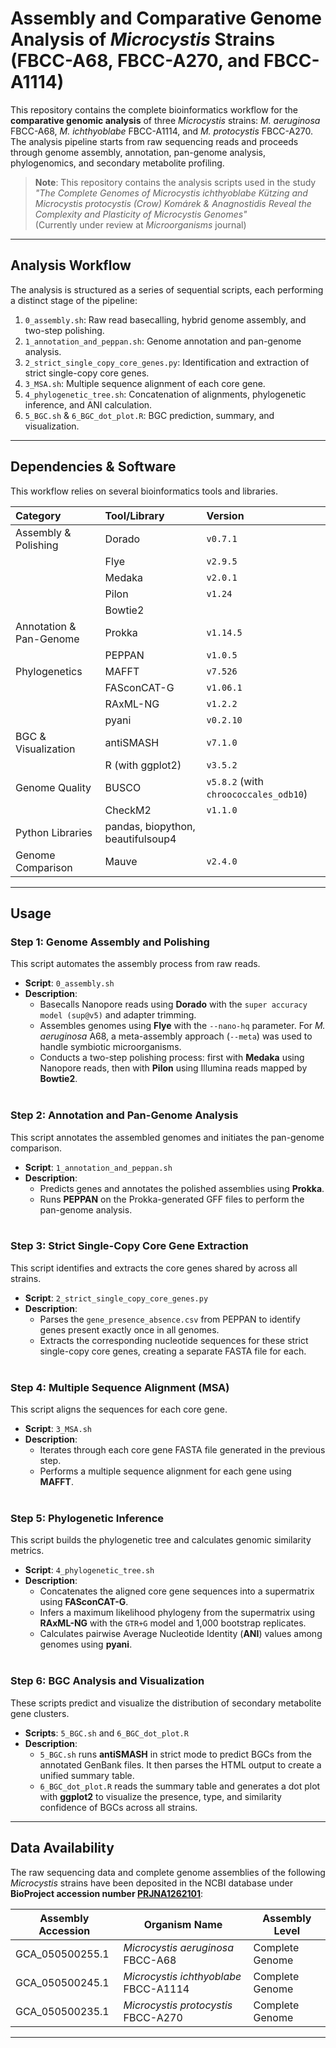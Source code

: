 # **Assembly and Comparative Genome Analysis of *Microcystis* Strains (FBCC-A68, FBCC-A270, and FBCC-A1114)**

This repository contains the complete bioinformatics workflow for the **comparative genomic analysis** of three *Microcystis* strains: *M. aeruginosa* FBCC-A68, *M. ichthyoblabe* FBCC-A1114, and *M. protocystis* FBCC-A270. The analysis pipeline starts from raw sequencing reads and proceeds through genome assembly, annotation, pan-genome analysis, phylogenomics, and secondary metabolite profiling.<br>

> **Note**: This repository contains the analysis scripts used in the study  
> _"The Complete Genomes of *Microcystis ichthyoblabe* Kützing and *Microcystis protocystis* (Crow) Komárek & Anagnostidis Reveal the Complexity and Plasticity of *Microcystis* Genomes"_  
> (Currently under review at *Microorganisms* journal)

---

## **Analysis Workflow**

The analysis is structured as a series of sequential scripts, each performing a distinct stage of the pipeline:

1.  `0_assembly.sh`: Raw read basecalling, hybrid genome assembly, and two-step polishing.
2.  `1_annotation_and_peppan.sh`: Genome annotation and pan-genome analysis.
3.  `2_strict_single_copy_core_genes.py`: Identification and extraction of strict single-copy core genes.
4.  `3_MSA.sh`: Multiple sequence alignment of each core gene.
5.  `4_phylogenetic_tree.sh`: Concatenation of alignments, phylogenetic inference, and ANI calculation.
6.  `5_BGC.sh` & `6_BGC_dot_plot.R`: BGC prediction, summary, and visualization.

---

## **Dependencies & Software**

This workflow relies on several bioinformatics tools and libraries. 

| Category            | Tool/Library      | Version                                |
| :------------------ | :---------------- | :------------------------------------- |
| Assembly & Polishing| Dorado            | `v0.7.1`                               |
|                     | Flye              | `v2.9.5`                               |
|                     | Medaka            | `v2.0.1`                               |
|                     | Pilon             | `v1.24`                                |
|                     | Bowtie2           |                                        |
| Annotation & Pan-Genome| Prokka           | `v1.14.5`                              |
|                     | PEPPAN            | `v1.0.5`                               |
| Phylogenetics       | MAFFT             | `v7.526`                               |
|                     | FASconCAT-G       | `v1.06.1`                              |
|                     | RAxML-NG          | `v1.2.2`                               |
|                     | pyani             | `v0.2.10`                              |
| BGC & Visualization | antiSMASH         | `v7.1.0`                               |
|                     | R (with ggplot2)  | `v3.5.2`                               |
| Genome Quality      | BUSCO             | `v5.8.2` (with `chroococcales_odb10`) |
|                     | CheckM2           | `v1.1.0`                               |
| Python Libraries    | pandas, biopython, beautifulsoup4 |                        |
| Genome Comparison   | Mauve             | `v2.4.0`                               |

---

## **Usage**

### **Step 1: Genome Assembly and Polishing**

This script automates the assembly process from raw reads.

* **Script**: `0_assembly.sh`
* **Description**:
    * Basecalls Nanopore reads using **Dorado** with the `super accuracy model (sup@v5)` and adapter trimming.
    * Assembles genomes using **Flye** with the `--nano-hq` parameter. For *M. aeruginosa* A68, a meta-assembly approach (`--meta`) was used to handle symbiotic microorganisms.
    * Conducts a two-step polishing process: first with **Medaka** using Nanopore reads, then with **Pilon** using Illumina reads mapped by **Bowtie2**.<br><br>

### **Step 2: Annotation and Pan-Genome Analysis**

This script annotates the assembled genomes and initiates the pan-genome comparison.

* **Script**: `1_annotation_and_peppan.sh`
* **Description**:
    * Predicts genes and annotates the polished assemblies using **Prokka**.
    * Runs **PEPPAN** on the Prokka-generated GFF files to perform the pan-genome analysis.<br><br>

### **Step 3: Strict Single-Copy Core Gene Extraction**

This script identifies and extracts the core genes shared by across all strains.

* **Script**: `2_strict_single_copy_core_genes.py`
* **Description**:
    * Parses the `gene_presence_absence.csv` from PEPPAN to identify genes present exactly once in all genomes.
    * Extracts the corresponding nucleotide sequences for these strict single-copy core genes, creating a separate FASTA file for each.<br><br>

### **Step 4: Multiple Sequence Alignment (MSA)**

This script aligns the sequences for each core gene.

* **Script**: `3_MSA.sh`
* **Description**:
    * Iterates through each core gene FASTA file generated in the previous step.
    * Performs a multiple sequence alignment for each gene using **MAFFT**.<br><br>

### **Step 5: Phylogenetic Inference**

This script builds the phylogenetic tree and calculates genomic similarity metrics.

* **Script**: `4_phylogenetic_tree.sh`
* **Description**:
    * Concatenates the aligned core gene sequences into a supermatrix using **FASconCAT-G**.
    * Infers a maximum likelihood phylogeny from the supermatrix using **RAxML-NG** with the `GTR+G` model and 1,000 bootstrap replicates.
    * Calculates pairwise Average Nucleotide Identity (**ANI**) values among genomes using **pyani**.<br><br>

### **Step 6: BGC Analysis and Visualization**

These scripts predict and visualize the distribution of secondary metabolite gene clusters.

* **Scripts**: `5_BGC.sh` and `6_BGC_dot_plot.R`
* **Description**:
    * `5_BGC.sh` runs **antiSMASH** in strict mode to predict BGCs from the annotated GenBank files. It then parses the HTML output to create a unified summary table.
    * `6_BGC_dot_plot.R` reads the summary table and generates a dot plot with **ggplot2** to visualize the presence, type, and similarity confidence of BGCs across all strains.

---

## **Data Availability**

The raw sequencing data and complete genome assemblies of the following *Microcystis* strains have been deposited in the NCBI database under **BioProject accession number [PRJNA1262101](https://www.ncbi.nlm.nih.gov/bioproject/PRJNA1262101)**:

| Assembly Accession   | Organism Name                         | Assembly Level     |
|----------------------|----------------------------------------|--------------------|
| GCA_050500255.1      | *Microcystis aeruginosa* FBCC-A68     | Complete Genome    |
| GCA_050500245.1      | *Microcystis ichthyoblabe* FBCC-A1114 | Complete Genome    |
| GCA_050500235.1      | *Microcystis protocystis* FBCC-A270   | Complete Genome    |

---
